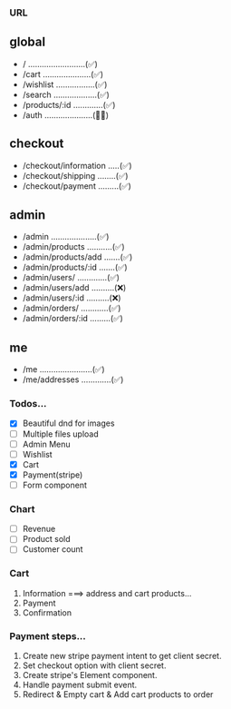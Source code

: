 ### URL

## global

- / .........................(✅)
- /cart .....................(✅)
- /wishlist .................(✅)
- /search ...................(✅)
- /products/:id .............(✅)
- /auth .....................(👷‍♀️)

## checkout

- /checkout/information .....(✅)
- /checkout/shipping ........(✅)
- /checkout/payment .........(✅)

## admin

- /admin ....................(✅)
- /admin/products ...........(✅)
- /admin/products/add .......(✅)
- /admin/products/:id .......(✅)
- /admin/users/ .............(✅)
- /admin/users/add ..........(❌)
- /admin/users/:id ..........(❌)
- /admin/orders/ ............(✅)
- /admin/orders/:id .........(✅)

## me

- /me .......................(✅)
- /me/addresses .............(✅)

### Todos...

- [x] Beautiful dnd for images
- [ ] Multiple files upload
- [ ] Admin Menu
- [ ] Wishlist
- [x] Cart
- [x] Payment(stripe)
- [ ] Form component

### Chart

- [ ] Revenue
- [ ] Product sold
- [ ] Customer count

### Cart

1. Information ===> address and cart products...
2. Payment
3. Confirmation

### Payment steps...

1. Create new stripe payment intent to get client secret.
2. Set checkout option with client secret.
3. Create stripe's Element component.
4. Handle payment submit event.
5. Redirect & Empty cart & Add cart products to order
